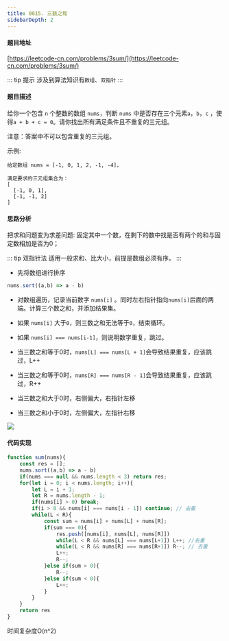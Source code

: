 ```yaml
---
title: 0015. 三数之和
sidebarDepth: 2
---
```


#### 题目地址

[https://leetcode-cn.com/problems/3sum/](https://leetcode-cn.com/problems/3sum/)

::: tip 提示
涉及到算法知识有`数组`、`双指针`
:::

#### 题目描述

给你一个包含 `n` 个整数的数组 `nums`，判断 `nums` 中是否存在三个元素`a`，`b`，`c` ，使得`a + b + c = 0`。请你找出所有满足条件且不重复的三元组。

注意：答案中不可以包含重复的三元组。

示例:

```
给定数组 nums = [-1, 0, 1, 2, -1, -4]，

满足要求的三元组集合为：
[
  [-1, 0, 1],
  [-1, -1, 2]
]
```

#### 思路分析

把求和问题变为求差问题: 固定其中一个数，在剩下的数中找是否有两个的和与固定数相加是否为0；

::: tip 双指针法
适用一般求和、比大小，前提是数组必须有序。
:::

- 先将数组进行排序

```js
nums.sort((a,b) => a - b)
```

- 对数组遍历，记录当前数字 `nums[i]` 。同时左右指针指向`nums[i]`后面的两端。计算三个数之和，并添加结果集。

- 如果 `nums[i]` 大于`0`，则三数之和无法等于`0`，结束循环。
- 如果 `nums[i] === nums[i-1]`，则说明数字重复，跳过。
- 当三数之和等于0时，`nums[L] === nums[L + 1]`会导致结果重复，应该跳过，L++
- 当三数之和等于0时，`nums[R] === nums[R - 1]`会导致结果重复，应该跳过，R++
- 当三数之和大于0时，右侧偏大，右指针左移
- 当三数之和小于0时，左侧偏大，左指针右移

![](https://i.loli.net/2021/02/10/3AFnNpYVTZ85IPd.png)

#### 代码实现

```js
function sum(nums){
    const res = [];
    nums.sort((a,b) => a - b)
    if(nums === null && nums.length < 3) return res;
    for(let i = 0; i < nums.length; i++){
        let L = i + 1;
        let R = nums.length - 1;
        if(nums[i] > 0) break;
        if(i > 0 && nums[i] === nums[i - 1]) continue; // 去重
        while(L < R){
            const sum = nums[i] + nums[L] + nums[R];
            if(sum === 0){
                res.push([nums[i], nums[L], nums[R]])
                while(L < R && nums[L] === nums[L+1]) L++; //去重
                while(L < R && nums[R] === nums[R+1]) R--; // 去重
                L++;
                R--;
            }else if(sum > 0){
                R--;
            }else if(sum < 0){
                L++;
            }
        }
    }
    return res
}
```

时间复杂度O(n^2)

